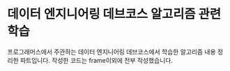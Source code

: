
# 데이터 엔지니어링 데브코스 알고리즘 관련 학습

프로그래머스에서 주관하는 데이터 엔지니어링 데브코스에서 학습한 알고리즘 내용 정리한 파트입니다.
작성한 코드는 frame이외에 전부 작성했습니다.
